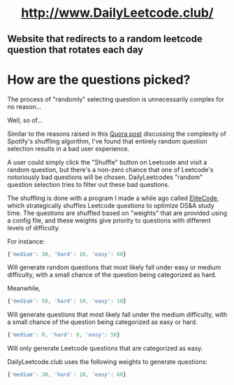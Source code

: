 <h1 align="center"><a href="http://dailyleetcode.club/">http://www.DailyLeetcode.club/</a></h1>

## Website that redirects to a random leetcode question that rotates each day

# How are the questions picked?

The process of "randomly" selecting question is unnecessarily complex for no reason...

Well, so of...

Similar to the reasons raised in this [Quora post](https://www.quora.com/Is-Spotifys-shuffle-feature-truly-random-I-keep-hearing-the-same-songs-in-my-library-too-often-for-it-to-be-a-mere-coincidence-Does-Spotify-use-some-kind-of-special-algorithm-to-determine-what-song-plays-If-so-why/answer/Mattias-Petter-Johansson) discussing the complexity of Spotify's shuffling algorithm, I've found that entirely random question selection results in a bad user experience.

A user could simply click the "Shuffle" button on Leetcode and visit a random question, but there's a non-zero chance that one of Leetcode's notoriously bad questions will be chosen.  DailyLeetcodes "random" question selection tries to filter out these bad questions.

The shuffling is done with a program I made a while ago called [EliteCode](https://github.com/theriley106/EliteCode), which strategically shuffles Leetcode questions to optimize DS&A study time.  The questions are shuffled based on "weights" that are provided using a config file, and these weights give priority to questions with different levels of difficulty.

For instance:

```javascript
{'medium': 30, 'hard': 10, 'easy': 60}
```

Will generate random questions that most likely fall under easy or medium difficulty, with a small chance of the question being categorized as hard.

Meanwhile,

```javascript
{'medium': 50, 'hard': 10, 'easy': 10}
```

Will generate questions that most likely fall under the medium difficulty, with a small chance of the question being categorized as easy or hard.

```javascript
{'medium': 0, 'hard': 0, 'easy': 50}
```

Will only generate Leetcode questions that are categorized as easy.

DailyLeetcode.club uses the following weights to generate questions:

```javascript
{'medium': 30, 'hard': 10, 'easy': 60}
```
